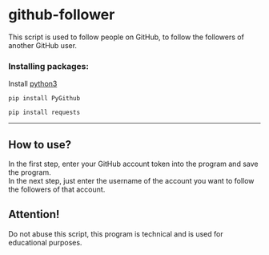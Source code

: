 # github-follower

This script is used to follow people on GitHub, to follow the followers of another GitHub user.

### Installing packages:
Install [python3](https://www.python.org/downloads/)
```
pip install PyGithub
```
```
pip install requests
```
<hr>

## How to use?
In the first step, enter your GitHub account token into the program and save the program.
<br>
In the next step, just enter the username of the account you want to follow the followers of that account.

## Attention!
Do not abuse this script, this program is technical and is used for educational purposes.

